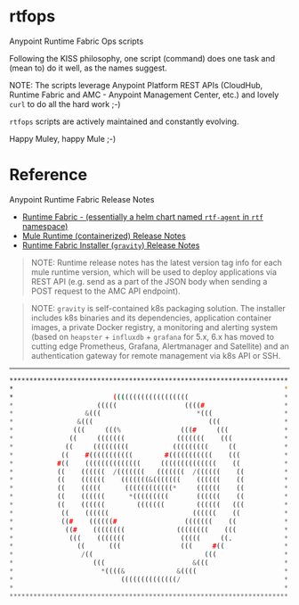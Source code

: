 # rtfops

Anypoint Runtime Fabric Ops scripts

Following the KISS philosophy, one script (command) does one task and (mean to) do it well, as the names suggest.

NOTE: The scripts leverage Anypoint Platform REST APIs (CloudHub, Runtime Fabric and AMC - Anypoint Management Center, etc.) and lovely `curl` to do all the hard work ;-)

`rtfops` scripts are actively maintained and constantly evolving.

Happy Muley, happy Mule ;-)

# Reference

Anypoint Runtime Fabric Release Notes

- [Runtime Fabric - (essentially a helm chart named `rtf-agent` in `rtf` namespace)](https://docs.mulesoft.com/release-notes/runtime-fabric/runtime-fabric-release-notes)
- [Mule Runtime (containerized) Release Notes](https://docs.mulesoft.com/release-notes/runtime-fabric/runtime-fabric-runtimes-release-notes)
- [Runtime Fabric Installer (`gravity`) Release Notes](https://docs.mulesoft.com/release-notes/runtime-fabric/runtime-fabric-installer-release-notes)

> NOTE: Runtime release notes has the latest version tag info for each mule runtime version, which will be used to deploy applications via REST API (e.g. send as a part of the JSON body when sending a POST request to the AMC API endpoint).

> NOTE: `gravity` is self-contained k8s packaging solution. The installer includes k8s binaries and its dependencies, application container images, a private Docker registry, a monitoring and alerting system (based on `heapster` + `influxdb` + `grafana` for 5.x, 6.x has moved to cutting edge Prometheus, Grafana, Alertmanager and Satellite) and an authentication gateway for remote management via k8s API or SSH.

---
```bash
**********************************************************************
*                                                                    *
*                         (((((((((((((((((((                        *
*                     (((((                 ((((#                    *
*                  &(((                        *(((                  *
*                &(((                             (((                *
*               (((     (((%               (((#     (((              *
*              ((     (((((((             (((((((    (((             *
*             ((     (((((((((           (((((((((     ((            *
*            ((    #(((((((((((        #(((((((((((    (((           *
*           #((    ((((((((((((((     ((((((((((((((    ((           *
*           ((    ((((((  /(((((((   (((((((  /((((((    ((          *
*           ((    ((((((    (((((((&(((((((    ((((((    ((          *
*           ((    (((((      ((((((((((((*     ((((((    ((          *
*           ((    ((((((      *(((((((((       ((((((    ((          *
*           ((    ((((((        (((((((        ((((((   (((          *
*            ((    ((((((                     ((((((    ((           *
*            ((#    ((((((#                 (((((((    ((            *
*             ((#    ((((((((             ((((((((    (((            *
*              (((    (((((((              (((((     ((.             *
*                ((      (((               (((     #((               *
*                 /((                            (((                 *
*                    (((                      &(((                   *
*                      *((((&             &((((                      *
*                           ((((((((((((((/                          *                                                                 
*                                                                    *
**********************************************************************
```
